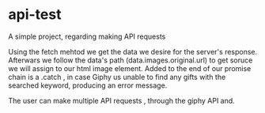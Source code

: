 # api-test

A simple project, regarding making API requests

Using the fetch mehtod we get the data we desire for the server's response. Afterwars we follow the data's path (data.images.original.url) to get soruce we will assign to our html image element. Added to the end of our promise chain is a .catch , in case Giphy us unable to find any gifts with the searched keyword, producing an error message.

The user can make multiple API requests , through the giphy API and.
